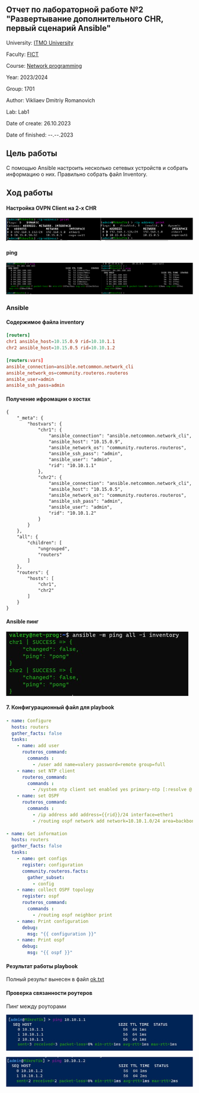 ## Отчет по лабораторной работе №2 "Развертывание дополнительного CHR, первый сценарий Ansible"

University: [ITMO University](https://itmo.ru/ru/)

Faculty: [FICT](https://fict.itmo.ru)

Course: [Network programming](https://github.com/itmo-ict-faculty/network-programming)

Year: 2023/2024

Group: 1701

Author: Vikliaev Dmitriy Romanovich

Lab: Lab1

Date of create: 26.10.2023

Date of finished: --.--.2023

## Цель работы
С помощью Ansible настроить несколько сетевых устройств и собрать информацию о них. Правильно собрать файл Inventory.

## Ход работы

####  Настройка OVPN Client на 2-х CHR
![ovpn_2_chr](https://github.com/DimaAnime/2023_2024-network_programming-1701-vikhliaev_d_r/blob/main/lab2/ovpn_2_chr.PNG)

#### ping
![ping_chr_server](https://github.com/DimaAnime/2023_2024-network_programming-1701-vikhliaev_d_r/blob/main/lab2/ping_chr_to_server.PNG)

### Ansible

#### Содержимое файла inventory
```conf
[routers]
chr1 ansible_host=10.15.0.9 rid=10.10.1.1
chr2 ansible_host=10.15.0.5 rid=10.10.1.2

[routers:vars]
ansible_connection=ansible.netcommon.network_cli
ansible_network_os=community.routeros.routeros
ansible_user=admin
ansible_ssh_pass=admin
```
#### Получение ифромации о хостах
```console
{
    "_meta": {
        "hostvars": {
            "chr1": {
                "ansible_connection": "ansible.netcommon.network_cli",
                "ansible_host": "10.15.0.9",
                "ansible_network_os": "community.routeros.routeros",
                "ansible_ssh_pass": "admin",
                "ansible_user": "admin",
                "rid": "10.10.1.1"
            },
            "chr2": {
                "ansible_connection": "ansible.netcommon.network_cli",
                "ansible_host": "10.15.0.5",
                "ansible_network_os": "community.routeros.routeros",
                "ansible_ssh_pass": "admin",
                "ansible_user": "admin",
                "rid": "10.10.1.2"
            }
        }
    },
    "all": {
        "children": [
            "ungrouped",
            "routers"
        ]
    },
    "routers": {
        "hosts": [
            "chr1",
            "chr2"
        ]
    }
}
```

#### Ansible пинг
![ping_pong](https://github.com/DimaAnime/2023_2024-network_programming-1701-vikhliaev_d_r/blob/main/lab2/ping_pong.png)

#### 7. Конфигурационный файл для playbook

```yml
- name: Configure
  hosts: routers
  gather_facts: false
  tasks:
    - name: add user
      routeros_command:
        commands :
          - /user add name=valery password=remote group=full
    - name: set NTP client
      routeros_command:
        commands :
          - /system ntp client set enabled yes primary-ntp [:resolve @.ru.pool.ntp.org] secondary-ntp [:resolve 1.ru.pool.ntp.org]
    - name: set OSPF
      routeros_command:
        commands :
          - /ip address add address={{rid}}/24 interface=ether1
          - /routing ospf network add network=10.10.1.0/24 area=backbone

- name: Get information
  hosts: routers
  gather_facts: false
  tasks:
    - name: get configs
      register: configuration
      community.routeros.facts:
        gather_subset:
          - config
    - name: collect OSPF topology
      register: ospf
      routeros_command:
        commands :
          - /routing ospf neighbor print
    - name: Print configuration
      debug:
        msg: "{{ configuration }}"
    - name: Print ospf
      debug:
        msg: "{{ ospf }}"
```
#### Результат работы playbook
Полный результ вынесен в файл [ok.txt](ok.txt)

####  Проверка связанности роутеров

Пинг между роуторами

![ping1](https://github.com/DimaAnime/2023_2024-network_programming-1701-vikhliaev_d_r/blob/main/lab2/ping1.png)

![ping2](https://github.com/DimaAnime/2023_2024-network_programming-1701-vikhliaev_d_r/blob/main/lab2/ping2.png)
